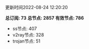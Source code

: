 更新时间2022-08-24 12:20:20

**总订阅: 73**
**总节点: 2857**
**有效节点: 786**
- ss节点: 407
- v2ray节点: 328
- trojan节点: 51
